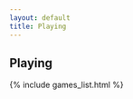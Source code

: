 ```yaml
---
layout: default
title: Playing
---
```


## Playing


{% include games_list.html %}

<br><br>
<br><br>